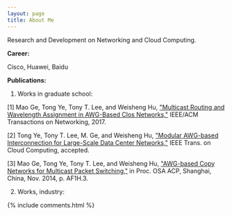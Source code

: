 ```yaml
---
layout: page
title: About Me
---
```


Research and Development on Networking and Cloud Computing.

**Career:**

Cisco, Huawei, Baidu




**Publications:**

1. Works in graduate school:

[1] Mao Ge, Tong Ye, Tony T. Lee, and Weisheng Hu, ["Multicast Routing and Wavelength Assignment in AWG-Based Clos Networks,"](http://ieeexplore.ieee.org/abstract/document/7858793/) IEEE/ACM Transactions on Networking, 2017.

[2] Tong Ye, Tony T. Lee, M. Ge, and Weisheng Hu, ["Modular AWG-based Interconnection for Large-Scale Data Center Networks,"](http://ieeexplore.ieee.org/document/7393761/) IEEE Trans. on Cloud Computing, accepted.

[3] Mao Ge, Tong Ye, Tony T. Lee, and Weisheng Hu, ["AWG-based Copy Networks for Multicast Packet Switching,"](https://www.osapublishing.org/abstract.cfm?uri=ACPC-2014-AF1H.3) in Proc. OSA ACP, Shanghai, China, Nov. 2014, p. AF1H.3.

2. Works, industry: 



{% include comments.html %}


